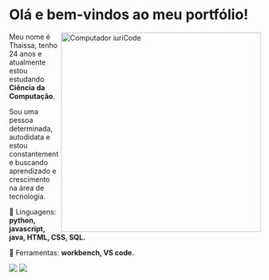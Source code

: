 <h1> Olá e bem-vindos ao meu portfólio! </h1>       
<img src="https://raw.githubusercontent.com/MicaelliMedeiros/micaellimedeiros/master/image/computer-illustration.png" min-width="400px" max-width="400px" width="400px" align="right" alt="Computador iuriCode">

<p align="left"> 
Meu nome é Thaissa, tenho 24 anos e atualmente estou estudando <strong>Ciência da Computação</strong>. 
  
  Sou uma pessoa determinada, autodidata e estou constantemente buscando aprendizado e crescimento na área de tecnologia.
</p>

<p align="left">
  🦄 Linguagens: <strong>python,  javascript, java, HTML, CSS, SQL.</strong>
</p>

<p align="left">
  💼 Ferramentas: <strong>workbench, VS code.</strong>
</p>

  <a href="https://www.linkedin.com/in/thaissa-leslye-louren%C3%A7o-8b4b43182/" alt="Linkedin">
  <img src="https://img.shields.io/badge/-Linkedin-0e76a8?style=flat-square&logo=Linkedin&logoColor=white&link=LINK-DO-SEU-LINKEDIN" /></a>

  <a href="https://wa.me/5527988018630" alt="WhatsApp">
  <img src="https://img.shields.io/badge/-WhatsApp-25d366?style=flat-square&labelColor=25d366&logo=whatsapp&logoColor=white&link=API-DO-SEU-WHATSAPP"/></a>
